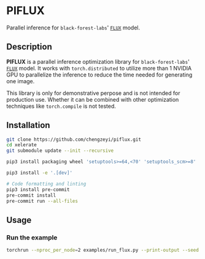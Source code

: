 # PIFLUX

Parallel inference for `black-forest-labs`' [`FLUX`](https://huggingface.co/black-forest-labs/FLUX.1-schnell) model.

## Description

**PIFLUX** is a parallel inference optimization library for `black-forest-labs`' [`FLUX`](https://huggingface.co/black-forest-labs/FLUX.1-schnell) model. It works with `torch.distributed` to utilize more than 1 NVIDIA GPU to parallelize the inference to reduce the time needed for generating one image.

This library is only for demonstrative perpose and is not intended for production use. Whether it can be combined with other optimization techniques like `torch.compile` is not tested.

## Installation

```bash
git clone https://github.com/chengzeyi/piflux.git
cd xelerate
git submodule update --init --recursive

pip3 install packaging wheel 'setuptools>=64,<70' 'setuptools_scm>=8'

pip3 install -e '.[dev]'

# Code formatting and linting
pip3 install pre-commit
pre-commit install
pre-commit run --all-files
```

## Usage

### Run the example

```bash
torchrun --nproc_per_node=2 examples/run_flux.py --print-output --seed 0
```
